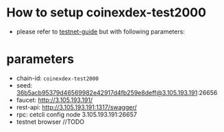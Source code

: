 # How to setup coinexdex-test2000

- please refer to [testnet-guide](https://github.com/coinexchain/testnets/blob/master/coinexdex-test/testnet-guide.md) but with following parameters:

# parameters

- chain-id:          `coinexdex-test2000`
- seed:              36b5acb95379d46569982e42917d4fb259e8deff@3.105.193.191:26656
- faucet:            http://3.105.193.191/
- rest-api:          http://3.105.193.191:1317/swagger/
- rpc:               cetcli config node 3.105.193.191:26657
- testnet browser    //TODO
